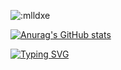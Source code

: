 <!-- 
### Hi there 👋
-->
<!--
**ChunTLE/ChunTLE** is a ✨ _special_ ✨ repository because its `README.md` (this file) appears on your GitHub profile.

Here are some ideas to get you started:

- 🔭 I’m currently working on ...
- 🌱 I’m currently learning ...
- 👯 I’m looking to collaborate on ...
- 🤔 I’m looking for help with ...
- 💬 Ask me about ...
- 📫 How to reach me: ...
- 😄 Pronouns: ...
- ⚡ Fun fact: ...
-->

![:mlldxe](https://moe-counter.glitch.me/get/@:ChunTLE?theme=gelbooru) 

[![Anurag's GitHub stats](https://github-readme-stats.vercel.app/api?username=ChunTLE)](https://github.com/anuraghazra/github-readme-stats)

[![Typing SVG](https://readme-typing-svg.demolab.com/?lines=First+line+of+text;Second+line+of+text)](https://git.io/typing-svg)
